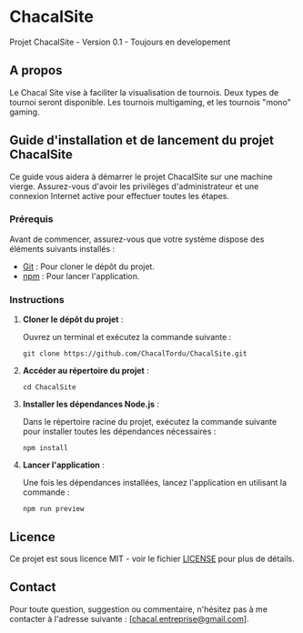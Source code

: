 # ChacalSite

Projet ChacalSite - Version 0.1 - Toujours en developement

## A propos

Le Chacal Site vise à faciliter la visualisation de tournois. Deux types de tournoi seront disponible. Les tournois multigaming, et les tournois "mono" gaming.

## Guide d'installation et de lancement du projet ChacalSite

Ce guide vous aidera à démarrer le projet ChacalSite sur une machine vierge. Assurez-vous d'avoir les privilèges d'administrateur et une connexion Internet active pour effectuer toutes les étapes.

### Prérequis

Avant de commencer, assurez-vous que votre système dispose des éléments suivants installés :

- [Git](https://git-scm.com/) : Pour cloner le dépôt du projet.
- [npm](https://docs.npmjs.com/downloading-and-installing-node-js-and-npm) : Pour lancer l'application.

### Instructions

1. **Cloner le dépôt du projet** :

    Ouvrez un terminal et exécutez la commande suivante :
    ```
    git clone https://github.com/ChacalTordu/ChacalSite.git
    ```

2. **Accéder au répertoire du projet** :

    ```
    cd ChacalSite
    ```
3. **Installer les dépendances Node.js** :

    Dans le répertoire racine du projet, exécutez la commande suivante pour installer toutes les dépendances nécessaires :
    ```
    npm install
    ```
4. **Lancer l'application** :

    Une fois les dépendances installées, lancez l'application en utilisant la commande :
    ```
    npm run preview
    ```

## Licence

Ce projet est sous licence MIT - voir le fichier [LICENSE](LICENSE) pour plus de détails.

## Contact

Pour toute question, suggestion ou commentaire, n'hésitez pas à me contacter à l'adresse suivante : [chacal.entreprise@gmail.com].